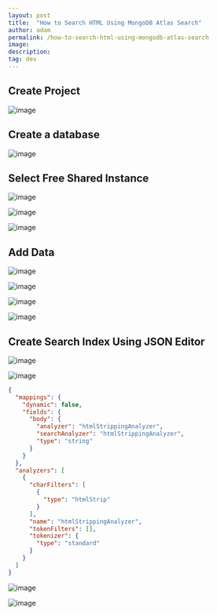 ```yaml
---
layout: post
title:  "How to Search HTML Using MongoDB Atlas Search"
author: adam
permalink: /how-to-search-html-using-mongodb-atlas-search
image: 
description: 
tag: dev
---
```


## Create Project

![image](https://user-images.githubusercontent.com/1812989/198688766-e2a829f1-f744-4bef-bb47-eac2436e171a.png)

## Create a database

![image](https://user-images.githubusercontent.com/1812989/198688955-7e742990-684e-44b6-9d03-b3f32c17881c.png)

## Select Free Shared Instance

![image](https://user-images.githubusercontent.com/1812989/198689059-171fa9c6-e41c-4fe7-9a2e-e1784e4170ca.png)

![image](https://user-images.githubusercontent.com/1812989/198689228-3a204b88-d76b-4ba4-93ab-fbeb9a1178ed.png)

![image](https://user-images.githubusercontent.com/1812989/198689334-c524f646-6899-4165-8560-9bba0d2b3987.png)

## Add Data

![image](https://user-images.githubusercontent.com/1812989/198689412-b12c3b37-e51f-4aa7-a393-be2e4ec19dad.png)

![image](https://user-images.githubusercontent.com/1812989/198689477-46ef0d94-f419-433e-b271-ab12f809ee6a.png)

![image](https://user-images.githubusercontent.com/1812989/198689567-5fb84bad-84dc-472a-9933-f98de652c05f.png)

![image](https://user-images.githubusercontent.com/1812989/198689956-b46fcb33-e3ce-4e74-a7ad-ce9817dc0538.png)


## Create Search Index Using JSON Editor

![image](https://user-images.githubusercontent.com/1812989/198694092-a547723d-1d69-43ef-9ae4-726df596bf3c.png)

![image](https://user-images.githubusercontent.com/1812989/198694451-6f82f696-32ae-4204-8b3e-b4763b4c614b.png)

```json
{
  "mappings": {
    "dynamic": false,
    "fields": {
      "body": {
        "analyzer": "htmlStrippingAnalyzer",
        "searchAnalyzer": "htmlStrippingAnalyzer",
        "type": "string"
      }
    }
  },
  "analyzers": [
    {
      "charFilters": [
        {
          "type": "htmlStrip"
        }
      ],
      "name": "htmlStrippingAnalyzer",
      "tokenFilters": [],
      "tokenizer": {
        "type": "standard"
      }
    }
  ]
}
```

![image](https://user-images.githubusercontent.com/1812989/198694807-a76ac6ea-c651-4afa-a6e0-f279925db19d.png)

![image](https://user-images.githubusercontent.com/1812989/198694853-d604637a-e15b-4e52-83f2-b7bf15eada03.png)
